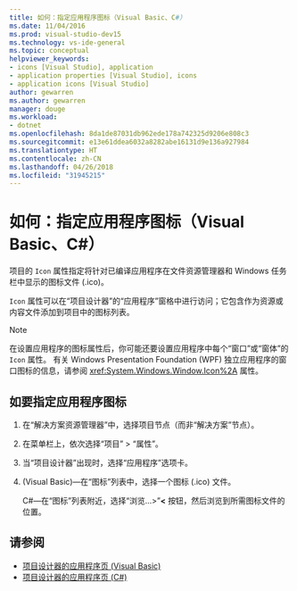 ```yaml
---
title: 如何：指定应用程序图标（Visual Basic、C#）
ms.date: 11/04/2016
ms.prod: visual-studio-dev15
ms.technology: vs-ide-general
ms.topic: conceptual
helpviewer_keywords:
- icons [Visual Studio], application
- application properties [Visual Studio], icons
- application icons [Visual Studio]
author: gewarren
ms.author: gewarren
manager: douge
ms.workload:
- dotnet
ms.openlocfilehash: 8da1de87031db962ede178a742325d9206e808c3
ms.sourcegitcommit: e13e61ddea6032a8282abe16131d9e136a927984
ms.translationtype: HT
ms.contentlocale: zh-CN
ms.lasthandoff: 04/26/2018
ms.locfileid: "31945215"
---
```

# <a name="how-to-specify-an-application-icon-visual-basic-c"></a>如何：指定应用程序图标（Visual Basic、C#）

项目的 `Icon` 属性指定将针对已编译应用程序在文件资源管理器和 Windows 任务栏中显示的图标文件 (.ico)。

`Icon` 属性可以在“项目设计器”的“应用程序”窗格中进行访问；它包含作为资源或内容文件添加到项目中的图标列表。

> [!NOTE]
> 在设置应用程序的图标属性后，你可能还要设置应用程序中每个“窗口”或“窗体”的 `Icon` 属性。 有关 Windows Presentation Foundation (WPF) 独立应用程序的窗口图标的信息，请参阅 <xref:System.Windows.Window.Icon%2A> 属性。

## <a name="to-specify-an-application-icon"></a>如要指定应用程序图标

1. 在“解决方案资源管理器”中，选择项目节点（而非“解决方案”节点）。

1. 在菜单栏上，依次选择“项目” > “属性”。

1. 当“项目设计器”出现时，选择“应用程序”选项卡。

1. (Visual Basic)&mdash;在“图标”列表中，选择一个图标 (.ico) 文件。

    C#&mdash;在“图标”列表附近，选择“浏览...>”**\<** 按钮，然后浏览到所需图标文件的位置。

## <a name="see-also"></a>请参阅

- [项目设计器的应用程序页 (Visual Basic)](../ide/reference/application-page-project-designer-visual-basic.md)
- [项目设计器的应用程序页 (C#)](../ide/reference/application-page-project-designer-csharp.md)